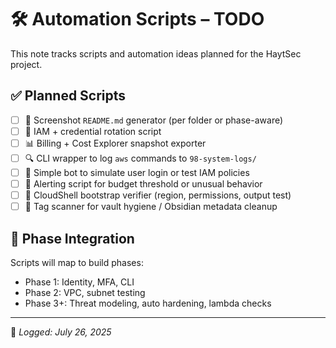 # 🛠️ Automation Scripts – TODO

This note tracks scripts and automation ideas planned for the HaytSec project.

## ✅ Planned Scripts

- [ ] 📸 Screenshot `README.md` generator (per folder or phase-aware)
- [ ] 🪪 IAM + credential rotation script
- [ ] 📊 Billing + Cost Explorer snapshot exporter
- [ ] 🔍 CLI wrapper to log `aws` commands to `98-system-logs/`
- [ ] 🤖 Simple bot to simulate user login or test IAM policies
- [ ] 🚨 Alerting script for budget threshold or unusual behavior
- [ ] 🧪 CloudShell bootstrap verifier (region, permissions, output test)
- [ ] 📁 Tag scanner for vault hygiene / Obsidian metadata cleanup

## 🔄 Phase Integration

Scripts will map to build phases:
- Phase 1: Identity, MFA, CLI
- Phase 2: VPC, subnet testing
- Phase 3+: Threat modeling, auto hardening, lambda checks

---

📝 *Logged: July 26, 2025*

